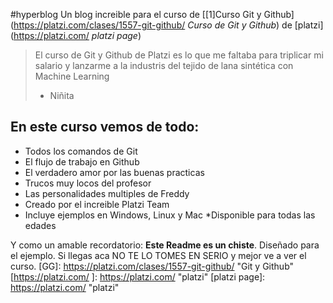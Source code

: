#hyperblog
Un blog increible para el curso de [[1]Curso Git y Github](https://platzi.com/clases/1557-git-github/ *Curso de Git y Github*) de [platzi](https://platzi.com/ *platzi page*)
>El curso de Git y Github de Platzi es lo que me faltaba para triplicar mi salario y lanzarme a la industris del tejido de lana sintética con Machine Learning
> - Niñita 

## En este curso vemos de todo:
* Todos los comandos de Git 
* El flujo de trabajo en Github
* El verdadero amor por las buenas practicas
* Trucos muy locos del profesor
* Las personalidades multiples de Freddy
* Creado por el increible Platzi Team
* Incluye ejemplos en Windows, Linux y Mac
*Disponible para todas las edades


Y como un amable recordatorio: **Este Readme es un chiste**. Diseñado para el ejemplo. Si llegas aca NO TE LO TOMES EN SERIO y mejor ve a ver el curso. 
[GG]: https://platzi.com/clases/1557-git-github/ "Git y Github"
[https://platzi.com/ ]: https://platzi.com/ "platzi"
[platzi page]: https://platzi.com/ "platzi"